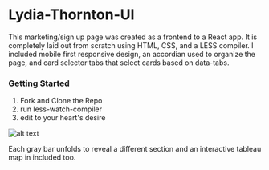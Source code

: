 # Lydia-Thornton-UI


This marketing/sign up page was created as a frontend to a React app. It is completely laid out from scratch using HTML, CSS, and a LESS compiler. I included mobile first responsive design, an accordian used to organize the page, and card selector tabs that select cards based on data-tabs.


### Getting Started

1. Fork and Clone the Repo
2. run less-watch-compiler
3. edit to your heart's desire


![alt text](https://lh3.googleusercontent.com/JtFJr_yGvprLooiu8VtIPSCslomHKEmO34hMsj_G2AsobxB-bvgLJEuqPZq5wZOsLfFgx4HGBFLwQCFboH_gYQOMcXT-KxBXJcMYm-fQr7JCJ2fpC7eqvmnltd7EfbV6Zytu0QFy6g=w2400 "image of project")


Each gray bar unfolds to reveal a different section and an interactive tableau map in included too.
